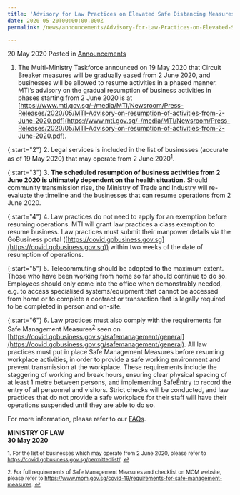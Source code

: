 ```yaml
---
title: 'Advisory for Law Practices on Elevated Safe Distancing Measures - Gradual Resumption of Business Activities'
date: 2020-05-20T00:00:00.000Z
permalink: /news/announcements/Advisory-for-Law-Practices-on-Elevated-Safe-Distancing-Measures-Gradual-resumption-of-business-activities

---
```



20 May 2020 Posted in [Announcements](/news/announcements)

1. The Multi-Ministry Taskforce announced on 19 May 2020 that Circuit Breaker measures will be gradually eased from 2 June 2020, and businesses will be allowed to resume activities in a phased manner. MTI’s advisory on the gradual resumption of business activities in phases starting from 2 June 2020 is at [https://www.mti.gov.sg/-/media/MTI/Newsroom/Press-Releases/2020/05/MTI-Advisory-on-resumption-of-activities-from-2-June-2020.pdf](https://www.mti.gov.sg/-/media/MTI/Newsroom/Press-Releases/2020/05/MTI-Advisory-on-resumption-of-activities-from-2-June-2020.pdf).

{:start="2"}
2. Legal services is included in the list of businesses (accurate as of 19 May 2020) that may operate from 2 June 2020<sup><a href="#fn1" id="ref1">1</a></sup>.

{:start="3"}
3. **The scheduled resumption of business activities from 2 June 2020 is ultimately dependent on the health situation.** Should community transmission rise, the Ministry of Trade and Industry will re-evaluate the timeline and the businesses that can resume operations from 2 June 2020.

{:start="4"}
4. Law practices do not need to apply for an exemption before resuming operations. MTI will grant law practices a class exemption to resume business. Law practices must submit their manpower details via the GoBusiness portal ([https://covid.gobusiness.gov.sg](https://covid.gobusiness.gov.sg)) within two weeks of the date of resumption of operations.

{:start="5"}
5. Telecommuting should be adopted to the maximum extent. Those who have been working from home so far should continue to do so. Employees should only come into the office when demonstrably needed, e.g. to access specialised systems/equipment that cannot be accessed from home or to complete a contract or transaction that is legally required to be completed in person and on-site.

{:start="6"}
6. Law practices must also comply with the requirements for Safe Management Measures<sup><a href="#fn2" id="ref2">2</a></sup> seen on [https://covid.gobusiness.gov.sg/safemanagement/general](https://covid.gobusiness.gov.sg/safemanagement/general). All law practices must put in place Safe Management Measures before resuming workplace activities, in order to provide a safe working environment and prevent transmission at the workplace. These requirements include the staggering of working and break hours, ensuring clear physical spacing of at least 1 metre between persons, and implementing SafeEntry to record the entry of all personnel and visitors. Strict checks will be conducted, and law practices that do not provide a safe workplace for their staff will have their operations suspended until they are able to do so.

For more information, please refer to our [FAQs](/files/news/announcements/2020/01/FAQs_website_update30May2020_final.pdf).

<b>MINISTRY OF LAW</b>
<br>
<b>30 May 2020</b>

<p><sup id="fn1">1. For the list of businesses which may operate from 2 June 2020, please refer to <a href="https://covid.gobusiness.gov.sg/permittedlist/">https://covid.gobusiness.gov.sg/permittedlist/</a>. <a href="#ref1" title="Jump back to footnote 1 in the text.">↩</a></sup></p>

<p><sup id="fn2">2. For full requirements of Safe Management Measures and checklist on MOM website, please refer to  <a href="https://www.mom.gov.sg/covid-19/requirements-for-safe-management-measures">https://www.mom.gov.sg/covid-19/requirements-for-safe-management-measures</a>. <a href="#ref2" title="Jump back to footnote 2 in the text.">↩</a></sup></p>
